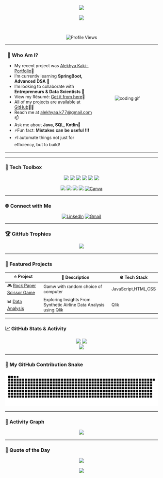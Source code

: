 <!-- 🌈 Stylish and Interactive GitHub Profile README for Manibabu DNV -->
<img src="https://user-images.githubusercontent.com/74038190/212284115-f47cd8ff-2ffb-4b04-b5bf-4d1c14c0247f.gif" width="100%" height="1" align="center" />
<!-- Name Badge -->
<p align="center">
  <img src="https://img.shields.io/badge/Hey%20I'm%20Alekhya%20Kaki-✨-blueviolet?style=for-the-badge&logo=github&logoColor=white" />
</p>

<!-- Typing SVG Animation -->
<p align="center">
  <img src="https://github.com/Kaki-Alekhya/Alekhya-Kaki/blob/main/download.svg" />
</p>
<img src="https://user-images.githubusercontent.com/74038190/212284115-f47cd8ff-2ffb-4b04-b5bf-4d1c14c0247f.gif" width="100%" height="1" align="center" />
<!-- Profile View Counter -->
<p align="center">
  <img src="https://komarev.com/ghpvc/?username=Kaki-Alekhya&label=Profile%20Views&color=2ECf49&style=flat" alt="Profile Views" width="120" height="20" />
</p>


<table>
  <tr>
    <!-- Text Column -->
    <td width="60%" valign="top">
      <h3>🚀 Who Am I?</h3>
      <ul>
        <li> My recent project was <a href="https://github.com/Kaki-Alekhya/Alekhya-Kaki">Alekhya Kaki-Portfolio</a>🔭</li>
      <li> I’m currently learning <b> SpringBoot, Advanced DSA 🌱</b></li>
      <li> I’m looking to collaborate with <b> Entrepreneurs & Data Scientists 👯</b></li>
         <li> View my Résumé: <a href="https://5bc15fbc-58d2-4bac-a63c-71481c9ef482.filesusr.com/ugd/3b9637_f36554aa2a4f4b47992f4c840ffda698.pdf"> Get it from here</a>📄</li>
      <li> All of my projects are available at <a href="https://github.com/Kaki-Alekhya">GitHub</a>👨‍💻</li>
      <li> Reach me at <a href="mailto:alekhyaa.k77@gmail.com">alekhyaa.k77@gmail.com</a>📫</li>
        <li>Ask me about <b>Java, SQL, Kotlin💬</b></li>
      <li>⚡Fun fact: <b>Mistakes can be useful !!!</b></li>
      <li>⚡I automate things not just for efficiency, but to build!</li>
      </ul>
    </td>
    <!-- GIF Column -->
    <td width="40%" align="center">
      <img src="https://media.giphy.com/media/qgQUggAC3Pfv687qPC/giphy.gif" width="100%" height="260" alt="coding gif" />
    </td>
  </tr>
</table>

---

### 🧰 Tech Toolbox

<p align="center">
  <a href="https://en.wikipedia.org/wiki/Java_(programming_language)" target="_blank"><img src="https://skillicons.dev/icons?i=java" /></a>
  <a href="https://en.wikipedia.org/wiki/Python_(programming_language)" target="_blank"><img src="https://skillicons.dev/icons?i=python" /></a>
  <a href="https://en.wikipedia.org/wiki/HTML" target="_blank"><img src="https://skillicons.dev/icons?i=html" /></a>
  <a href="https://en.wikipedia.org/wiki/CSS" target="_blank"><img src="https://skillicons.dev/icons?i=css" /></a>
  <a href="https://en.wikipedia.org/wiki/MySQL" target="_blank"><img src="https://skillicons.dev/icons?i=mysql" /></a>
  <a href="https://en.wikipedia.org/wiki/Git" target="_blank"><img src="https://skillicons.dev/icons?i=git" /></a>
 
  
</p>

<p align="center">
  <a href="https://en.wikipedia.org/wiki/Visual_Studio_Code" target="_blank"><img src="https://skillicons.dev/icons?i=vscode" /></a>
  <a href="https://en.wikipedia.org/wiki/Eclipse_(software)" target="_blank"><img src="https://skillicons.dev/icons?i=eclipse" /></a>
  <a href="https://en.wikipedia.org/wiki/GitHub" target="_blank"><img src="https://skillicons.dev/icons?i=github" /></a>
  <a href="https://en.wikipedia.org/wiki/Figma_(software)" target="_blank"><img src="https://skillicons.dev/icons?i=figma" /></a>
  <a href="https://en.wikipedia.org/wiki/Canva" target="_blank"><img src="https://img.icons8.com/color/48/000000/canva.png" width="48" height="48" alt="Canva" /></a>
</p>

---

### 🌐 Connect with Me

<p align="center">
  <a href=" www.linkedin.com/in/alekhya-kaki" target="_blank"><img src="https://img.icons8.com/color/48/000000/linkedin.png" width="70" alt="LinkedIn" /></a>
  <a href="mailto:alekhyaa.k77@gmail.com"><img src="https://img.icons8.com/color/48/000000/gmail-new.png" width="70" alt="Gmail" /></a>
</p>

---

### 🏆 GitHub Trophies

<p align="center">
  <img src="https://github-profile-trophy.vercel.app/?username=Kaki-Alekhya&theme=gruvbox&column=7&margin-w=15&title=Commits,Repositories,Experience,Stars,Followers,PullRequest,Reviews" />
</p>





---

### 🚀 Featured Projects

<div align="center">

| ⭐ Project | 🚀 Description | ⚙️ Tech Stack |
|-------------|----------------|---------------|
| 🎮 [Rock Paper Scissor Game](https://github.com/Kaki-Alekhya/rock_paper_scissor) | Gamw with random choice of computer | JavaScript,HTML,CSS |
| 📊 [Data Analysis](https://github.com/Kaki-Alekhya/Airlines-project) | Exploring Insights From Synthetic Airline Data Analysis using Qlik |Qlik|


</div>

---

### 📈 GitHub Stats & Activity

<div align="center">
  <img src="https://github-readme-stats.vercel.app/api?username=Kaki-Alekhya&show_icons=true&theme=radical" height="170" />
  <img src="https://github-readme-stats.vercel.app/api/top-langs/?username=Kaki-Alekhya&layout=compact&theme=radical" height="170"/>
</div>

<div align="center">
  <img src="https://streak-stats.demolab.com/?user=Kaki-Alekhya&theme=tokyonight" height="170"/>
</div>


---

### 🐍 My GitHub Contribution Snake

<picture>
  <source media="(prefers-color-scheme: dark)" srcset="https://raw.githubusercontent.com/manibabu-dnv/manibabu-dnv/output/github-snake-dark.svg" />
  <source media="(prefers-color-scheme: light)" srcset="https://raw.githubusercontent.com/manibabu-dnv/manibabu-dnv/output/github-snake.svg" />
  <img alt="github-snake" src="https://raw.githubusercontent.com/manibabu-dnv/manibabu-dnv/output/github-snake.svg" />
</picture>

---

### 🎨 Activity Graph

<p align="center">
 <img src="https://github-readme-activity-graph.vercel.app/graph?username=Kaki-Alekhya&theme=react&area=true&area_color=FF00FF&color=00FFFF&point=FFFFFF&line=00FFD1" />
</p>

---

### 💬 Quote of the Day

<p align="center">
  <img src="https://quotes-github-readme.vercel.app/api?type=horizontal&theme=radical" />
</p>

<p align="center">
  <img src="https://capsule-render.vercel.app/api?type=waving&color=0:FF00FF,100:00FFFF&height=100&section=footer&text=%20Built%20by%20ALEKHYA%20&fontAlign=center&fontColor=FFFFFF&fontSize=18" />
</p>
